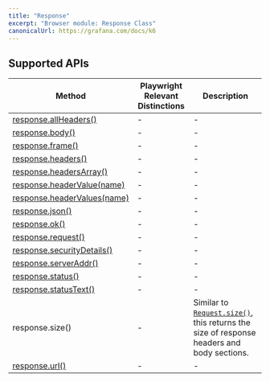 ```yaml
---
title: "Response"
excerpt: "Browser module: Response Class"
canonicalUrl: https://grafana.com/docs/k6
---
```


<BrowserDocsWIP/>

## Supported APIs

| Method | Playwright Relevant Distinctions | Description |
| - |  - | - |
| <a href="https://playwright.dev/docs/api/class-response#response-all-headers" target="_blank" >response.allHeaders()</a> | - | - |
| <a href="https://playwright.dev/docs/api/class-response#response-body" target="_blank" >response.body()</a> | - | - |
| <a href="https://playwright.dev/docs/api/class-response#response-frame" target="_blank" >response.frame()</a> | - | - |
| <a href="https://playwright.dev/docs/api/class-response#response-headers" target="_blank" >response.headers()</a> | - | - |
| <a href="https://playwright.dev/docs/api/class-response#response-headers-array" target="_blank" >response.headersArray()</a> | - | - |
| <a href="https://playwright.dev/docs/api/class-response#response-header-value" target="_blank" >response.headerValue(name)</a> | - | - |
| <a href="https://playwright.dev/docs/api/class-response#response-header-values" target="_blank" >response.headerValues(name)</a> | - | - |
| <a href="https://playwright.dev/docs/api/class-response#response-json" target="_blank" >response.json()</a> | - | - |
| <a href="https://playwright.dev/docs/api/class-response#response-ok" target="_blank" >response.ok()</a> | - | - |
| <a href="https://playwright.dev/docs/api/class-response#response-request" target="_blank" >response.request()</a> | - | - |
| <a href="https://playwright.dev/docs/api/class-response#response-security-details" target="_blank" >response.securityDetails()</a> | - | - |
| <a href="https://playwright.dev/docs/api/class-response#response-server-addr" target="_blank" >response.serverAddr()</a> | - | - |
| <a href="https://playwright.dev/docs/api/class-response#response-status" target="_blank" >response.status()</a> | - | - |
| <a href="https://playwright.dev/docs/api/class-response#response-status-text" target="_blank" >response.statusText()</a> | - | - |
| response.size() | - | Similar to [`Request.size()`](/javascript-api/k6-experimental/browser/request/size), this returns the size of response headers and body sections. |
| <a href="https://playwright.dev/docs/api/class-response#response-url" target="_blank" >response.url()</a> | - | - |
